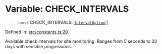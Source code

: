 # Variable: CHECK\_INTERVALS

> `const` **CHECK\_INTERVALS**: [`IntervalOption`](../interfaces/IntervalOption.md)[]

Defined in: [src/constants.ts:20](https://github.com/Nick2bad4u/Uptime-Watcher/blob/2a45eeb1723f8f7089001af2c92aa07d82dfe7e4/src/constants.ts#L20)

Available check intervals for site monitoring.
Ranges from 5 seconds to 30 days with sensible progressions.
